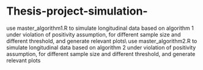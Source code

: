 # Thesis-project-simulation-
use master_algorithm1.R to simulate longitudinal data based on algorithm 1 under violation of positivity assumption, for different sample size and different threshold, and generate relevant plots\\
use master_algorithm2.R to simulate longitudinal data based on algorithm 2 under violation of positivity assumption, for different sample size and different threshold, and generate relevant plots
